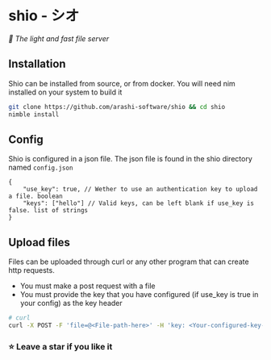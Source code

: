 # shio - シオ
*👑 The light and fast file server* 

## Installation
Shio can be installed from source, or from docker. You will need nim installed on your system to build it
```sh
git clone https://github.com/arashi-software/shio && cd shio
nimble install
```

## Config
Shio is configured in a json file. The json file is found in the shio directory named `config.json`
```json5
{
    "use_key": true, // Wether to use an authentication key to upload a file. boolean
    "keys": ["hello"] // Valid keys, can be left blank if use_key is false. list of strings
}
```

## Upload files
Files can be uploaded through curl or any other program that can create http requests.
- You must make a post request with a file
- You must provide the key that you have configured (if use_key is true in your config) as the key header
```sh
# curl
curl -X POST -F 'file=@<File-path-here>' -H 'key: <Your-configured-key-here>' <shio-url>
```

### ⭐ Leave a star if you like it
